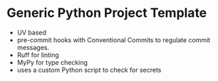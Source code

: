 # Generic Python Project Template

- UV based
- pre-commit hooks with Conventional Commits to regulate commit messages.
- Ruff for linting
- MyPy for type checking
- uses a custom Python script to check for secrets
